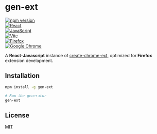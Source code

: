 # gen-ext  

[![npm version](https://img.shields.io/npm/v/gen-ext/latest.svg)](https://www.npmjs.com/package/gen-ext)  
[![React](https://img.shields.io/badge/React-%2320232a.svg?logo=react&logoColor=%2361DAFB)](https://react.dev/)  
[![JavaScript](https://img.shields.io/badge/JavaScript-F7DF1E?logo=javascript&logoColor=000)](https://developer.mozilla.org/en-US/docs/Web/JavaScript)  
[![Vite](https://badges.aleen42.com/src/vitejs.svg)](https://vitejs.dev/)  
[![Firefox](https://img.shields.io/badge/Firefox-FF7139?logo=Firefox&logoColor=white)](https://www.mozilla.org/firefox/)  
[![Google Chrome](https://img.shields.io/badge/Google%20Chrome-4285F4?logo=GoogleChrome&logoColor=white)](https://www.google.com/chrome/)  

A  **React-Javascript** instance of [create-chrome-ext](https://github.com/guocaoyi/create-chrome-ext), optimized for **Firefox** extension development.

## Installation  

```sh
npm install -g gen-ext

# Run the generator
gen-ext
```

## License

[MIT](LICENSE)